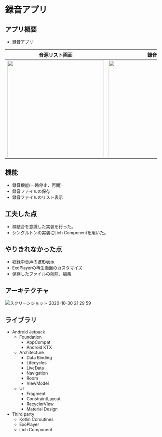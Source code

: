 # 録音アプリ

## アプリ概要
* 録音アプリ

音源リスト画面 | 録音画面 | 再生画面
---- | ---- | ----
<img src="https://user-images.githubusercontent.com/57245344/102087876-7e7e0200-3e5d-11eb-9fde-4153ef93a425.jpg" width="320"/>   | <img src="https://user-images.githubusercontent.com/57245344/102087904-850c7980-3e5d-11eb-8182-0631e16110bb.jpg" width="320"/>   | <img src="https://user-images.githubusercontent.com/57245344/102087918-8b025a80-3e5d-11eb-809d-36347f3f904d.jpg" width="320"/>

## 機能
* 録音機能(一時停止、再開)
* 録音ファイルの保存
* 録音ファイルのリスト表示

## 工夫した点
* 疎結合を意識した実装を行った。
* シングルトンの実装にLich Componentを用いた。

## やりきれなかった点

* 収録中音声の波形表示
* ExoPlayerの再生画面のカスタマイズ
* 保存したファイルの削除、編集
  
  

## アーキテクチャ
![スクリーンショット 2020-10-30 21 29 59](https://user-images.githubusercontent.com/57245344/97705276-29796d00-1af7-11eb-8a5b-6f8aa57c41be.png)

## ライブラリ
* Android Jetpack
  * Foundation
    * AppCompat
    * Android KTX
  * Architecture
    * Data Binding
    * Lifecycles
    * LiveData
    * Navigation
    * Room
    * ViewModel
  * UI
    * Fragment
    * ConstraintLayout
    * RecyclerView
    * Material Design
* Third party
  * Kotlin Coroutines
  * ExoPlayer
  * Lich Component


